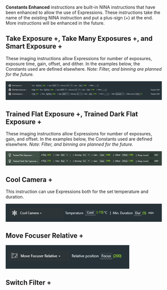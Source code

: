 
**Constants Enhanced** instructions are built-in NINA instructions that have been enhanced to allow the use of Expressions.  These instructions take the name of the existing NINA instruction and put a plus-sign (+) at the end.  More instructions will be enhanced in the future.

## Take Exposure +, Take Many Exposures +, and Smart Exposure +

These imaging instructions allow Expressions for number of exposures, exposure time, gain, offset, and dither.  In the examples below, the Constants used are defined elsewhere. *Note: Filter, and binning are planned for the future.*

![](Exposure.png)

## Trained Flat Exposure +, Trained Dark Flat Exposure +

These imaging instructions allow Expressions for number of exposures, gain, and offset.  In the examples below, the Constants used are defined elsewhere. *Note: Filter, and binning are planned for the future.*

![](Trained.png)

## Cool Camera +

This instruction can use Expressions both for the set temperature and duration.

![](Cool.png)

## Move Focuser Relative +

![](Focus.png)

## Switch Filter +

